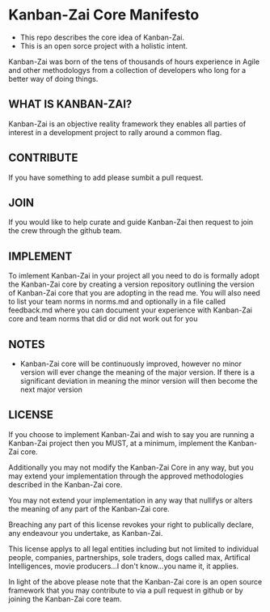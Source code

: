 # Kanban-Zai Core Manifesto

* This repo describes the core idea of Kanban-Zai.  
* This is an open sorce project with a holistic intent.

Kanban-Zai was born of the tens of thousands of hours experience in Agile and other methodologys from a collection of developers who long for a better way of doing things.

## WHAT IS KANBAN-ZAI?

Kanban-Zai is an objective reality framework they enables all parties of interest in a development project to rally around a common flag.

## CONTRIBUTE

If you have something to add please sumbit a pull request.

## JOIN

If you would like to help curate and guide Kanban-Zai then request to join the crew through the github team.

## IMPLEMENT

To imlement Kanban-Zai in your project all you need to do is formally adopt the Kanban-Zai core by creating a version repository outlining the version of Kanban-Zai core that you are adopting in the read me.  You will also need to list your team norms in norms.md and optionally in a file called feedback.md where you can document your experience with Kanban-Zai core and team norms that did or did not work out for you

## NOTES
* Kanban-Zai core will be continuously improved, however no minor version will ever change the meaning of the major version.  If there is a significant deviation in meaning the minor version will then become the next major version

## LICENSE

If you choose to implement Kanban-Zai and wish to say you are running a Kanban-Zai project then you MUST, at a minimum, implement the Kanban-Zai core.

Additionally you may not modify the Kanban-Zai Core in any way, but you may extend your implementation through the approved methodologies described in the Kanban-Zai core.

You may not extend your implementation in any way that nullifys or alters the meaning of any part of the Kanban-Zai core.

Breaching any part of this license revokes your right to publically declare, any endeavour you undertake, as Kanban-Zai.

This license applys to all legal entities including but not limited to individual people, companies, partnerships, sole traders, dogs called max, Artifical Intelligences, movie producers...I don't know...you name it, it applies.

In light of the above please note that the Kanban-Zai core is an open source framework that you may contribute to via a pull request in github or by joining the Kanban-Zai core team.
